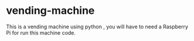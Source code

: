 # vending-machine
This is a vending machine using python , you will have to need a Raspberry Pi for run this machine code. 
